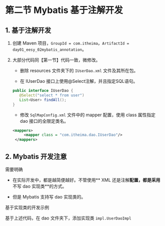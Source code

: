 # 第二节 Mybatis 基于注解开发

## 1. 基于注解开发

1. 创建 Maven 项目，`GroupId = com.itheima`，`ArtifactId = day01_eesy_02mybatis_annotation`。

2. 大部分代码同【第一节】代码一致，微修改。

   * 删除 resources 文件夹下的 `IUserDao.xml` 文件及其所在包。
   
   * 在 IUserDao 接口上使用@Select注解，并且指定SQL语句。
   
   ```java
   public interface IUserDao {
      @Select("select * from user")
      List<User> findAll();
   }
   ```
   
   * 修改 `SqlMapConfig.xml` 文件中的 mapper 配置，使用 class 属性指定 dao 接口的全限定类名。
   
   ```xml
   <mappers>
        <mapper class = "com.itheima.dao.IUserDao"/>
    </mappers>
   ```
   
      
         
## 2. Mybatis 开发注意

需要明确

* 在实际开发中，都是越简便越好。不管使用** XML 还是注解**配置，都是采用**不写 dao 实现类**的方式。

* 但是 Mybatis 支持写 dao 实现类的。 

基于实现类的开发示例

基于上述代码，在 dao 文件夹下，添加实现类 `impl.UserDaoImpl`
    
    
      
        
            